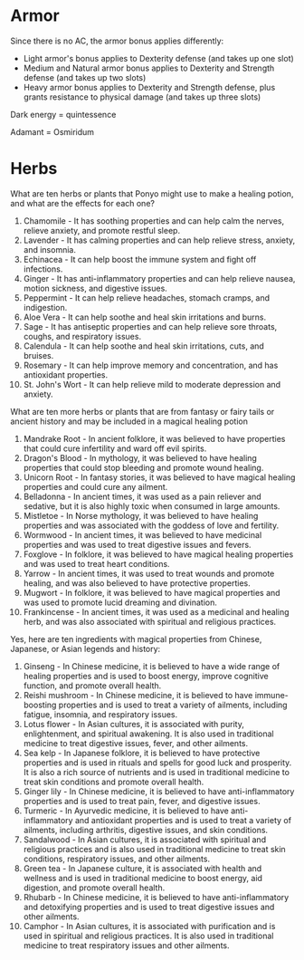 # Armor
Since there is no AC, the armor bonus applies differently:
- Light armor's bonus applies to Dexterity defense (and takes up one slot)
- Medium and Natural armor bonus applies to Dexterity and Strength defense (and takes up two slots)
- Heavy armor bonus applies to Dexterity and Strength defense, plus grants resistance to physical damage (and takes up three slots)

Dark energy = quintessence

Adamant = Osmiridum

# Herbs

What are ten herbs or plants that Ponyo might use to make a healing potion, and what are the effects for each one?

1) Chamomile - It has soothing properties and can help calm the nerves, relieve anxiety, and promote restful sleep. 
2) Lavender - It has calming properties and can help relieve stress, anxiety, and insomnia. 
3) Echinacea - It can help boost the immune system and fight off infections. 
4) Ginger - It has anti-inflammatory properties and can help relieve nausea, motion sickness, and digestive issues. 
5) Peppermint - It can help relieve headaches, stomach cramps, and indigestion. 
6) Aloe Vera - It can help soothe and heal skin irritations and burns. 
7) Sage - It has antiseptic properties and can help relieve sore throats, coughs, and respiratory issues. 
8) Calendula - It can help soothe and heal skin irritations, cuts, and bruises. 
9) Rosemary - It can help improve memory and concentration, and has antioxidant properties. 
10) St. John's Wort - It can help relieve mild to moderate depression and anxiety.

What are ten more herbs or plants that are from fantasy or fairy tails or ancient history and may be included in a magical healing potion

1) Mandrake Root - In ancient folklore, it was believed to have properties that could cure infertility and ward off evil spirits.
2) Dragon's Blood - In mythology, it was believed to have healing properties that could stop bleeding and promote wound healing. 
3) Unicorn Root - In fantasy stories, it was believed to have magical healing properties and could cure any ailment. 
4) Belladonna - In ancient times, it was used as a pain reliever and sedative, but it is also highly toxic when consumed in large amounts. 
5) Mistletoe - In Norse mythology, it was believed to have healing properties and was associated with the goddess of love and fertility. 
6) Wormwood - In ancient times, it was believed to have medicinal properties and was used to treat digestive issues and fevers. 
7) Foxglove - In folklore, it was believed to have magical healing properties and was used to treat heart conditions. 
8) Yarrow - In ancient times, it was used to treat wounds and promote healing, and was also believed to have protective properties. 
9) Mugwort - In folklore, it was believed to have magical properties and was used to promote lucid dreaming and divination. 
10) Frankincense - In ancient times, it was used as a medicinal and healing herb, and was also associated with spiritual and religious practices.

Yes, here are ten ingredients with magical properties from Chinese, Japanese, or Asian legends and history: 
1) Ginseng - In Chinese medicine, it is believed to have a wide range of healing properties and is used to boost energy, improve cognitive function, and promote overall health. 
2) Reishi mushroom - In Chinese medicine, it is believed to have immune-boosting properties and is used to treat a variety of ailments, including fatigue, insomnia, and respiratory issues. 
3) Lotus flower - In Asian cultures, it is associated with purity, enlightenment, and spiritual awakening. It is also used in traditional medicine to treat digestive issues, fever, and other ailments. 
4) Sea kelp - In Japanese folklore, it is believed to have protective properties and is used in rituals and spells for good luck and prosperity. It is also a rich source of nutrients and is used in traditional medicine to treat skin conditions and promote overall health. 
5) Ginger lily - In Chinese medicine, it is believed to have anti-inflammatory properties and is used to treat pain, fever, and digestive issues. 
6) Turmeric - In Ayurvedic medicine, it is believed to have anti-inflammatory and antioxidant properties and is used to treat a variety of ailments, including arthritis, digestive issues, and skin conditions. 
7) Sandalwood - In Asian cultures, it is associated with spiritual and religious practices and is also used in traditional medicine to treat skin conditions, respiratory issues, and other ailments. 
8) Green tea - In Japanese culture, it is associated with health and wellness and is used in traditional medicine to boost energy, aid digestion, and promote overall health. 
9) Rhubarb - In Chinese medicine, it is believed to have anti-inflammatory and detoxifying properties and is used to treat digestive issues and other ailments. 
10) Camphor - In Asian cultures, it is associated with purification and is used in spiritual and religious practices. It is also used in traditional medicine to treat respiratory issues and other ailments.